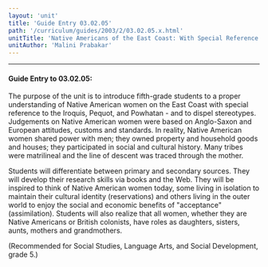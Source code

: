 ```yaml
---
layout: 'unit'
title: 'Guide Entry 03.02.05'
path: '/curriculum/guides/2003/2/03.02.05.x.html'
unitTitle: 'Native Americans of the East Coast: With Special Reference to Iroquois, Pequot and Powhatan Women'
unitAuthor: 'Malini Prabakar'
---
```


<body>
<hr/>
 <h4>
  Guide Entry to 03.02.05:
 </h4>
 <p>
  The purpose of the unit is to introduce fifth-grade students to a proper understanding of Native American women on the East Coast with special reference to the Iroquis, Pequot, and Powhatan - and to dispel stereotypes.  Judgements on Native American women were based on Anglo-Saxon and European attitudes, customs and standards. In reality, Native American women shared power with men; they owned property and household goods and houses; they participated in social and cultural history. Many tribes were matrilineal and the line of descent was traced through the mother.
 </p>
<p>
  Students will differentiate between primary and secondary sources. They will develop their research skills via books and the Web. They will be inspired to think of Native American women today, some living in isolation to maintain their cultural identity (reservations) and others living in the outer world to enjoy the social and economic benefits of "acceptance"(assimilation). Students will also realize that all women, whether they are Native Americans or British colonists, have roles as daughters, sisters, aunts, mothers and grandmothers.
 </p>
<p>
  (Recommended for Social Studies, Language Arts, and Social Development, grade 5.)
 </p>

</body>
